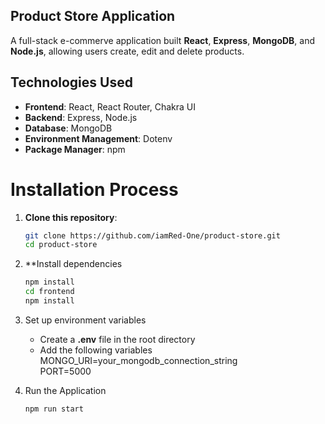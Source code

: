 ## Product Store Application

A full-stack e-commerve application built **React**, **Express**, **MongoDB**, and **Node.js**, allowing users create, edit and delete products.

## Technologies Used

- **Frontend**: React, React Router, Chakra UI
- **Backend**: Express, Node.js
- **Database**: MongoDB
- **Environment Management**: Dotenv
- **Package Manager**: npm

# Installation Process

1. **Clone this repository**:

   ```bash
   git clone https://github.com/iamRed-One/product-store.git
   cd product-store

   ```

2. \*\*Install dependencies

   ```bash
   npm install
   cd frontend
   npm install

   ```

3. Set up environment variables

   - Create a **.env** file in the root directory
   - Add the following variables
     MONGO_URI=your_mongodb_connection_string  
      PORT=5000

4. Run the Application

   ```bash
   npm run start

   ```
